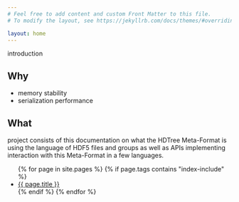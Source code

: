 ```yaml
---
# Feel free to add content and custom Front Matter to this file.
# To modify the layout, see https://jekyllrb.com/docs/themes/#overriding-theme-defaults

layout: home
---
```


introduction

## Why
- memory stability
- serialization performance

## What
project consists of this documentation on what the HDTree Meta-Format is 
using the language of HDF5 files and groups as well as APIs implementing
interaction with this Meta-Format in a few languages.

<ul>
  {% for page in site.pages %}
    {% if page.tags contains "index-include" %}
  <li>
    <a href="{{ page.url }}">{{ page.title }}</a>
  </li>
    {% endif %}
  {% endfor %}
</ul>
